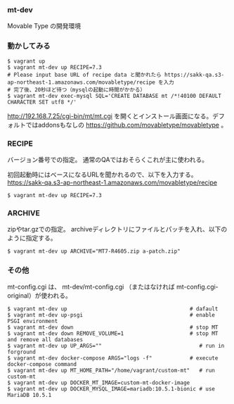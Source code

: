 ### mt-dev

Movable Type の開発環境

### 動かしてみる

```
$ vagrant up
$ vagrant mt-dev up RECIPE=7.3
# Please input base URL of recipe data と聞かれたら https://sakk-qa.s3-ap-northeast-1.amazonaws.com/movabletype/recipe を入力
# 完了後、20秒ほど待つ（mysqlの起動に時間がかかる）
$ vagrant mt-dev exec-mysql SQL='CREATE DATABASE mt /*!40100 DEFAULT CHARACTER SET utf8 */'
```

http://192.168.7.25/cgi-bin/mt/mt.cgi を開くとインストール画面になる。デフォルトではaddonsもなしの https://github.com/movabletype/movabletype 。

### RECIPE

バージョン番号での指定。
通常のQAではおそらくこれが主に使われる。

初回起動時にはベースになるURLを聞かれるので、以下を入力する。
https://sakk-qa.s3-ap-northeast-1.amazonaws.com/movabletype/recipe

```
$ vagrant mt-dev up RECIPE=7.3
```

### ARCHIVE

zipやtar.gzでの指定。
archiveディレクトリにファイルとパッチを入れ、以下のように指定する。

```
$ vagrant mt-dev up ARCHIVE="MT7-R4605.zip a-patch.zip"
```

### その他

mt-config.cgi は、 mt-dev/mt-config.cgi （またはなければ mt-config.cgi-original）が使われる。

```
$ vagrant mt-dev up                                       # dafault
$ vagrant mt-dev up-psgi                                  # enable PSGI environment
$ vagrant mt-dev down                                     # stop MT
$ vagrant mt-dev down REMOVE_VOLUME=1                     # stop MT and remove all databases
$ vagrant mt-dev up UP_ARGS=""                               # run in forground
$ vagrant mt-dev docker-compose ARGS="logs -f"            # execute docker-compose command
$ vagrant mt-dev up MT_HOME_PATH="/home/vagrant/custom-mt"   # run custom-mt
$ vagrant mt-dev up DOCKER_MT_IMAGE=custom-mt-docker-image
$ vagrant mt-dev up DOCKER_MYSQL_IMAGE=mariadb:10.5.1-bionic # use MariaDB 10.5.1
```
